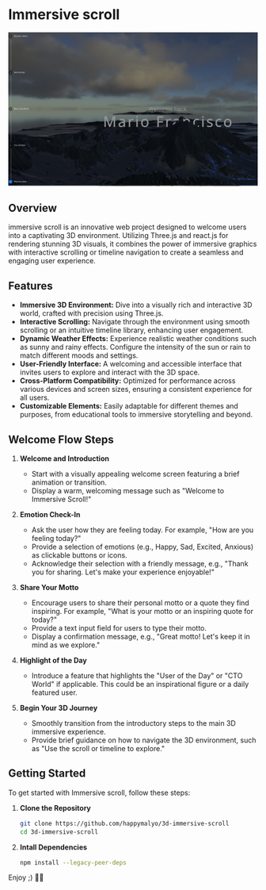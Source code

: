 # Immersive scroll

![Project Insight](public/images/insight.png)

## Overview

immersive scroll is an innovative web project designed to welcome users into a captivating 3D environment. Utilizing Three.js and react.js for rendering stunning 3D visuals, it combines the power of immersive graphics with interactive scrolling or timeline navigation to create a seamless and engaging user experience.

## Features

- **Immersive 3D Environment:** Dive into a visually rich and interactive 3D world, crafted with precision using Three.js.
- **Interactive Scrolling:** Navigate through the environment using smooth scrolling or an intuitive timeline library, enhancing user engagement.
- **Dynamic Weather Effects:** Experience realistic weather conditions such as sunny and rainy effects. Configure the intensity of the sun or rain to match different moods and settings.
- **User-Friendly Interface:** A welcoming and accessible interface that invites users to explore and interact with the 3D space.
- **Cross-Platform Compatibility:** Optimized for performance across various devices and screen sizes, ensuring a consistent experience for all users.
- **Customizable Elements:** Easily adaptable for different themes and purposes, from educational tools to immersive storytelling and beyond.

## Welcome Flow Steps

1. **Welcome and Introduction**

   - Start with a visually appealing welcome screen featuring a brief animation or transition.
   - Display a warm, welcoming message such as "Welcome to Immersive Scroll!"

2. **Emotion Check-In**

   - Ask the user how they are feeling today. For example, "How are you feeling today?"
   - Provide a selection of emotions (e.g., Happy, Sad, Excited, Anxious) as clickable buttons or icons.
   - Acknowledge their selection with a friendly message, e.g., "Thank you for sharing. Let's make your experience enjoyable!"

3. **Share Your Motto**

   - Encourage users to share their personal motto or a quote they find inspiring. For example, "What is your motto or an inspiring quote for today?"
   - Provide a text input field for users to type their motto.
   - Display a confirmation message, e.g., "Great motto! Let's keep it in mind as we explore."

4. **Highlight of the Day**

   - Introduce a feature that highlights the "User of the Day" or "CTO World" if applicable. This could be an inspirational figure or a daily featured user.

5. **Begin Your 3D Journey**
   - Smoothly transition from the introductory steps to the main 3D immersive experience.
   - Provide brief guidance on how to navigate the 3D environment, such as "Use the scroll or timeline to explore."

## Getting Started

To get started with Immersive scroll, follow these steps:

1. **Clone the Repository**

   ```bash
   git clone https://github.com/happymalyo/3d-immersive-scroll
   cd 3d-immersive-scroll

   ```

2. **Intall Dependencies**
   ```bash
   npm install --legacy-peer-deps
   ```

Enjoy ;) 🌟✨
